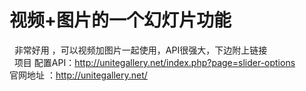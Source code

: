 # 视频+图片的一个幻灯片功能

 
非常好用 ，可以视频加图片一起使用，API很强大，下边附上链接<br/>
 
项目 配置API：http://unitegallery.net/index.php?page=slider-options<br/>
官网地址 ：http://unitegallery.net/
